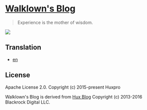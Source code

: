 [Walklown's Blog](https://walklown.github.io/)
================================

> Experience is the mother of wisdom.

![](http://huangxuan.me/img/blog-desktop.jpg)

Translation
---------------

- [en](https://github.com/walklown/walklown.github.io/blob/master/_doc/README.md)


License
-------

Apache License 2.0.
Copyright (c) 2015-present Huxpro

Walklown's Blog is derived from [Hux Blog](https://github.com/Huxpro/huxpro.github.io/)
Copyright (c) 2013-2016 Blackrock Digital LLC.